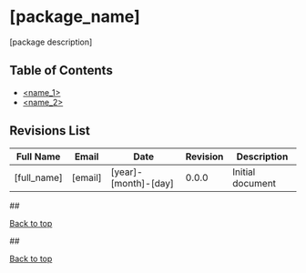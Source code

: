 # [package_name]
<a id="top"/>

[package description]

## Table of Contents
- [<name_1>](#<tag_name_1>)
- [<name_2>](#<tag_name_2>)

## Revisions List
Full Name | Email | Date | Revision | Description
--- | --- | --- | --- | ---
[full_name] | [email] | [year]-[month]-[day] | 0.0.0 | Initial document

<a id="<tag_name_1>"/>
## <name_1>

[Back to top](#top)

<a id="<tag_name_2>"/>
## <name_2>

[Back to top](#top)



